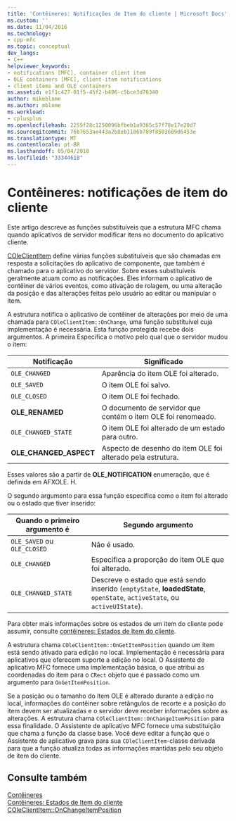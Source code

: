 ```yaml
---
title: 'Contêineres: Notificações de Item do cliente | Microsoft Docs'
ms.custom: ''
ms.date: 11/04/2016
ms.technology:
- cpp-mfc
ms.topic: conceptual
dev_langs:
- C++
helpviewer_keywords:
- notifications [MFC], container client item
- OLE containers [MFC], client-item notifications
- client items and OLE containers
ms.assetid: e1f1c427-01f5-45f2-b496-c5bce3d76340
author: mikeblome
ms.author: mblome
ms.workload:
- cplusplus
ms.openlocfilehash: 2255f28c1250096bfbeb1a9365c57f78e17e20d7
ms.sourcegitcommit: 76b7653ae443a2b8eb1186b789f8503609d6453e
ms.translationtype: MT
ms.contentlocale: pt-BR
ms.lasthandoff: 05/04/2018
ms.locfileid: "33344618"
---
```

# <a name="containers-client-item-notifications"></a>Contêineres: notificações de item do cliente
Este artigo descreve as funções substituíveis que a estrutura MFC chama quando aplicativos de servidor modificar itens no documento do aplicativo cliente.  
  
 [COleClientItem](../mfc/reference/coleclientitem-class.md) define várias funções substituíveis que são chamadas em resposta a solicitações do aplicativo de componente, que também é chamado para o aplicativo do servidor. Sobre esses substituíveis geralmente atuam como as notificações. Eles informam o aplicativo de contêiner de vários eventos, como ativação de rolagem, ou uma alteração da posição e das alterações feitas pelo usuário ao editar ou manipular o item.  
  
 A estrutura notifica o aplicativo de contêiner de alterações por meio de uma chamada para `COleClientItem::OnChange`, uma função substituível cuja implementação é necessária. Esta função protegida recebe dois argumentos. A primeira Especifica o motivo pelo qual que o servidor mudou o item:  
  
|Notificação|Significado|  
|------------------|-------------|  
|`OLE_CHANGED`|Aparência do item OLE foi alterado.|  
|`OLE_SAVED`|O item OLE foi salvo.|  
|`OLE_CLOSED`|O item OLE foi fechado.|  
|**OLE_RENAMED**|O documento de servidor que contém o item OLE foi renomeado.|  
|`OLE_CHANGED_STATE`|O item OLE foi alterado de um estado para outro.|  
|**OLE_CHANGED_ASPECT**|Aspecto de desenho do item OLE foi alterado pela estrutura.|  
  
 Esses valores são a partir de **OLE_NOTIFICATION** enumeração, que é definida em AFXOLE. H.  
  
 O segundo argumento para essa função especifica como o item foi alterado ou o estado que tiver inserido:  
  
|Quando o primeiro argumento é|Segundo argumento|  
|----------------------------|---------------------|  
|`OLE_SAVED` ou `OLE_CLOSED`|Não é usado.|  
|`OLE_CHANGED`|Especifica a proporção do item OLE que foi alterado.|  
|`OLE_CHANGED_STATE`|Descreve o estado que está sendo inserido (`emptyState`, **loadedState**, `openState`, `activeState`, ou `activeUIState`).|  
  
 Para obter mais informações sobre os estados de um item do cliente pode assumir, consulte [contêineres: Estados de Item do cliente](../mfc/containers-client-item-states.md).  
  
 A estrutura chama `COleClientItem::OnGetItemPosition` quando um item está sendo ativado para edição no local. Implementação é necessária para aplicativos que oferecem suporte a edição no local. O Assistente de aplicativo MFC fornece uma implementação básica, o que atribui as coordenadas do item para o `CRect` objeto que é passado como um argumento para `OnGetItemPosition`.  
  
 Se a posição ou o tamanho do item OLE é alterado durante a edição no local, informações do contêiner sobre retângulos de recorte e a posição do item devem ser atualizadas e o servidor deve receber informações sobre as alterações. A estrutura chama `COleClientItem::OnChangeItemPosition` para essa finalidade. O Assistente de aplicativo MFC fornece uma substituição que chama a função da classe base. Você deve editar a função que o Assistente de aplicativo grava para sua `COleClientItem`-classe derivada para que a função atualiza todas as informações mantidas pelo seu objeto de item do cliente.  
  
## <a name="see-also"></a>Consulte também  
 [Contêineres](../mfc/containers.md)   
 [Contêineres: Estados de Item do cliente](../mfc/containers-client-item-states.md)   
 [COleClientItem::OnChangeItemPosition](../mfc/reference/coleclientitem-class.md#onchangeitemposition)

